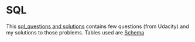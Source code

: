 # SQL

This [sql_questions and solutions](https://github.com/shrilekha17/SQL/blob/master/SQL_1) contains few questions (from Udacity) and my solutions to those problems. Tables used are [Schema](https://github.com/shrilekha17/SQL/blob/master/Schema.png)




